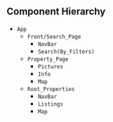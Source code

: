 ## Component Hierarchy

* `App`
  * `Front/Search_Page`
    * `NavBar`
    * `Search(By_Filters)`
  * `Property_Page`
    * `Pictures`
    * `Info`
    * `Map`
  * `Root_Properties`
    * `NavBar`
    * `Listings`
    * `Map`
